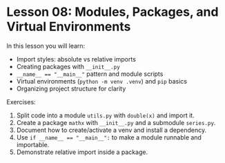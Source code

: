 # Lesson 08: Modules, Packages, and Virtual Environments

In this lesson you will learn:
- Import styles: absolute vs relative imports
- Creating packages with `__init__.py`
- `__name__ == "__main__"` pattern and module scripts
- Virtual environments (`python -m venv .venv`) and `pip` basics
- Organizing project structure for clarity

Exercises:
1) Split code into a module `utils.py` with `double(x)` and import it.
2) Create a package `mathx` with `__init__.py` and a submodule `series.py`.
3) Document how to create/activate a venv and install a dependency.
4) Use `if __name__ == "__main__":` to make a module runnable and importable.
5) Demonstrate relative import inside a package.
